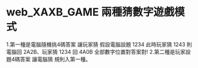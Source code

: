 # web_XAXB_GAME  兩種猜數字遊戲模式  
1.第一種是電腦隨機挑4碼答案 讓玩家猜 假設電腦設題 1234 
此時玩家猜 1243 則電腦回 2A2B、玩家猜 1234 回 4A0B 全部數字位置對答案對!
2.第二種是玩家設題4碼答案 讓電腦猜 規則入第一種。
